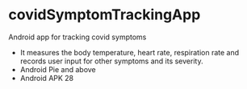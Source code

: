 # covidSymptomTrackingApp
Android app for tracking covid symptoms
- It measures the body temperature, heart rate, respiration rate and records user input for other symptoms and its severity.
- Android Pie and above
- Android APK 28
